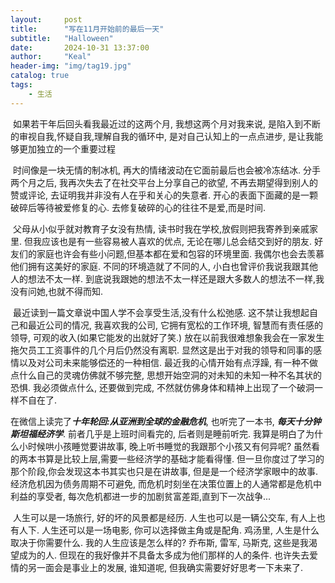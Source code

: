 ```yaml
---
layout:     post
title:      "写在11月开始前的最后一天"
subtitle:   "Halloween"
date:       2024-10-31 13:37:00
author:     "Keal"
header-img: "img/tag19.jpg"
catalog: true
tags:
    - 生活
---
```

​		如果若干年后回头看我最近过的这两个月, 我想这两个月对我来说, 是陷入到不断的审视自我,怀疑自我,理解自我的循环中, 是对自己认知上的一点点进步, 是让我能够更加独立的一个重要过程

​		时间像是一块无情的制冰机, 再大的情绪波动在它面前最后也会被冷冻结冰. 分手两个月之后, 我再次失去了在社交平台上分享自己的欲望, 不再去期望得到别人的赞或评论, 去证明我并非没有人在乎和关心的失意者.  开心的表面下面藏的是一颗破碎后等待被爱修复的心.  去修复破碎的心的往往不是爱,而是时间.

​		父母从小似乎就对教育子女没有热情, 读书时我在学校,放假则把我寄养到亲戚家里. 但我应该也是有一些容易被人喜欢的优点, 无论在哪儿总会结交到好的朋友.  好友们的家庭也许会有些小问题,但基本都在爱和包容的环境里面. 我偶尔也会去羡慕他们拥有这美好的家庭. 不同的环境造就了不同的人, 小白也曾评价我说我跟其他人的想法不太一样. 到底说我跟她的想法不太一样还是跟大多数人的想法不一样,我没有问她,也就不得而知. 

​		最近读到一篇文章说中国人学不会享受生活,没有什么松弛感. 这不禁让我想起自己和最近公司的情况, 我喜欢我的公司, 它拥有宽松的工作环境, 智慧而有责任感的领导, 可观的收入(如果它能发的出就好了笑.) 放在以前我很难想象我会在一家发生拖欠员工工资事件的几个月后仍然没有离职. 显然这是出于对我的领导和同事的感情以及对公司未来能够偿还的一种相信. 最近我的心情开始有点浮躁, 有一种不做点什么自己的灵魂仿佛就不够完整, 思想开始空洞的对未知的未知一种不名其状的恐惧. 我必须做点什么, 还要做到完成,  不然就仿佛身体和精神上出现了一个破洞一样不自在了.

​		在微信上读完了***十年轮回:从亚洲到全球的金融危机***, 也听完了一本书, ***每天十分钟斯坦福经济学***. 前者几乎是上班时间看完的, 后者则是睡前听完. 我算是明白了为什么小时候哄小孩睡觉要讲故事, 晚上听书睡觉的我跟那个小孩又有何异呢? 虽然看的两本书算是比较上层,需要一些经济学的基础才能看得懂. 但一旦你度过了学习的那个阶段,你会发现这本书其实也只是在讲故事, 但是是一个经济学家眼中的故事. 经济危机因为债务周期不可避免, 而危机时刻坐在决策位置上的人通常都是危机中利益的享受者, 每次危机都进一步的加剧贫富差距,直到下一次战争...

​		人生可以是一场旅行, 好的坏的风景都是经历. 人生也可以是一辆公交车, 有人上也有人下. 人生还可以是一场电影, 你可以选择做主角或是配角. 鸡汤里, 人生是什么取决于你需要什么. 我的人生应该是怎么样的? 乔布斯, 雷军, 马斯克, 这些是我渴望成为的人. 但现在的我好像并不具备太多成为他们那样的人的条件. 也许失去爱情的另一面会是事业上的发展, 谁知道呢, 但我确实需要好好思考一下未来了.

